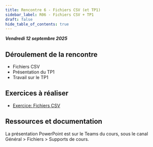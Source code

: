 ```yaml
---
title: Rencontre 6 - Fichiers CSV (et TP1)
sidebar_label: R06 - Fichiers CSV + TP1
draft: false
hide_table_of_contents: true
---
```


***Vendredi 12 septembre 2025***

## Déroulement de la rencontre

- Fichiers CSV
- Présentation du TP1
- Travail sur le TP1

## Exercices à réaliser

- [Exercice: Fichiers CSV](/exercices/fichiers-csv)


## Ressources et documentation


La présentation PowerPoint est sur le Teams du cours, sous le canal Général > Fichiers > Supports de cours.




